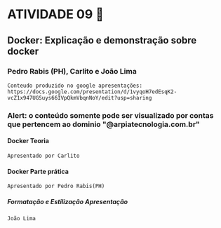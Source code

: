 # ATIVIDADE 09 :memo:
## Docker: Explicação e demonstração sobre docker

### Pedro Rabis (PH), Carlito e João Lima
```
Conteudo produzido no google apresentações: https://docs.google.com/presentation/d/1vyqoH7edEsqK2-vcZ1x947UGSuys66IVpQkmVbqnNoY/edit?usp=sharing
```
### Alert: o conteúdo somente pode ser visualizado por contas que pertencem ao dominio "@arpiatecnologia.com.br"

#### **Docker** Teoria
    Apresentado por Carlito

#### **Docker** Parte prática
    Apresentado por Pedro Rabis(PH)

##### Formatação e Estilização Apresentação
    João Lima